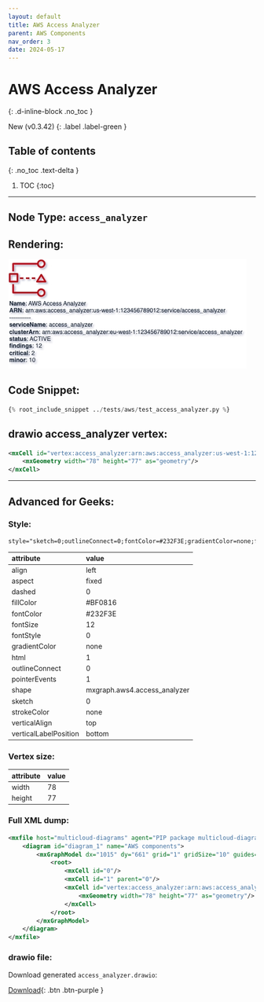 ```yaml
---
layout: default
title: AWS Access Analyzer
parent: AWS Components
nav_order: 3
date: 2024-05-17
---
```


# AWS Access Analyzer
{: .d-inline-block .no_toc }

New (v0.3.42)
{: .label .label-green }

## Table of contents
{: .no_toc .text-delta }

1. TOC
{:toc}

---


## Node Type: ``access_analyzer``

## Rendering:

![lambda](output/jpg/access_analyzer.jpg)

## Code Snippet:

```python
{% root_include_snippet ../tests/aws/test_access_analyzer.py %}
```

## drawio access_analyzer vertex:

```xml
<mxCell id="vertex:access_analyzer:arn:aws:access_analyzer:us-west-1:123456789012:service/access_analyzer" parent="1" vertex="1">
    <mxGeometry width="78" height="77" as="geometry"/>
</mxCell>
```
---

## Advanced for Geeks:

### Style:
```html
style="sketch=0;outlineConnect=0;fontColor=#232F3E;gradientColor=none;fillColor=#BF0816;strokeColor=none;dashed=0;verticalLabelPosition=bottom;verticalAlign=top;align=left;html=1;fontSize=12;fontStyle=0;aspect=fixed;pointerEvents=1;shape=mxgraph.aws4.access_analyzer;"
```

| attribute | value |
|:----------|:------|
|align| left |
|aspect| fixed |
|dashed| 0 |
|fillColor| #BF0816 |
|fontColor| #232F3E |
|fontSize| 12 |
|fontStyle| 0 |
|gradientColor| none |
|html| 1 |
|outlineConnect| 0 |
|pointerEvents| 1 |
|shape| mxgraph.aws4.access_analyzer |
|sketch| 0 |
|strokeColor| none |
|verticalAlign| top |
|verticalLabelPosition| bottom |

### Vertex size:

| attribute | value |
|:---------|:-----------|
| width    | 78  |
| height   |77|

### Full XML dump:
```xml
<mxfile host="multicloud-diagrams" agent="PIP package multicloud-diagrams. Generate resources in draw.io compatible format for Cloud infrastructure. Copyrights @ Roman Tsypuk 2023. MIT license." type="MultiCloud">
    <diagram id="diagram_1" name="AWS components">
        <mxGraphModel dx="1015" dy="661" grid="1" gridSize="10" guides="1" tooltips="1" connect="1" arrows="1" fold="1" page="1" pageScale="1" pageWidth="850" pageHeight="1100" math="0" shadow="1">
            <root>
                <mxCell id="0"/>
                <mxCell id="1" parent="0"/>
                <mxCell id="vertex:access_analyzer:arn:aws:access_analyzer:us-west-1:123456789012:service/access_analyzer" value="&lt;b&gt;Name&lt;/b&gt;: AWS Access Analyzer&lt;BR&gt;&lt;b&gt;ARN&lt;/b&gt;: arn:aws:access_analyzer:us-west-1:123456789012:service/access_analyzer&lt;BR&gt;-----------&lt;BR&gt;&lt;b&gt;serviceName&lt;/b&gt;: access_analyzer&lt;BR&gt;&lt;b&gt;clusterArn&lt;/b&gt;: arn:aws:access_analyzer:eu-west-1:123456789012:service/access_analyzer&lt;BR&gt;&lt;b&gt;status&lt;/b&gt;: ACTIVE&lt;BR&gt;&lt;b&gt;findings&lt;/b&gt;: 12&lt;BR&gt;&lt;b&gt;critical&lt;/b&gt;: 2&lt;BR&gt;&lt;b&gt;minor&lt;/b&gt;: 10" style="sketch=0;outlineConnect=0;fontColor=#232F3E;gradientColor=none;fillColor=#BF0816;strokeColor=none;dashed=0;verticalLabelPosition=bottom;verticalAlign=top;align=left;html=1;fontSize=12;fontStyle=0;aspect=fixed;pointerEvents=1;shape=mxgraph.aws4.access_analyzer;" parent="1" vertex="1">
                    <mxGeometry width="78" height="77" as="geometry"/>
                </mxCell>
            </root>
        </mxGraphModel>
    </diagram>
</mxfile>
```

### drawio file:

Download generated ``access_analyzer.drawio``:

[Download](output/drawio/access_analyzer.drawio){: .btn .btn-purple }
